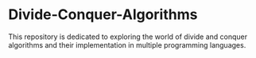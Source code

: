 # Divide-Conquer-Algorithms
This repository is dedicated to exploring the world of divide and conquer algorithms and their implementation in multiple programming languages. 
